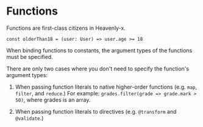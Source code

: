 # Functions

Functions are first-class citizens in Heavenly-x.

```heavenly-x
const olderThan18 = (user: User) => user.age >= 18
```

When binding functions to constants, the argument types of the functions must be specified.


There are only two cases where you don't need to specify the function's argument types:

1. When passing function literals to native higher-order functions (e.g. `map`, `filter`, and `reduce`.)  For example: `grades.filter(grade => grade.mark > 50)`, where grades is an array.

2. When passing function literals to directives (e.g. `@transform` and `@validate`.)